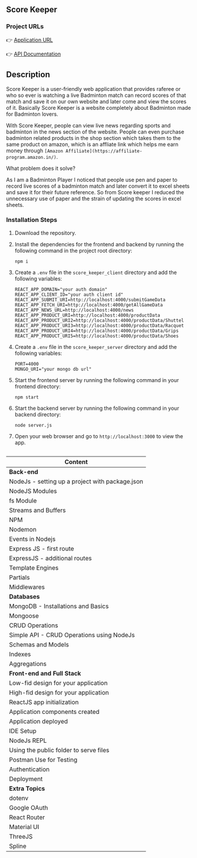 ## Score Keeper

### Project URLs
👉 [Application URL](https://score-keper.netlify.app)  

👉 [API Documentation](https://documenter.getpostman.com/view/25693870/2s93m622Rg)



## Description
Score Keeper is a user-friendly web application that provides raferee or who so ever is watching a live Badminton match can record scores of that match and save it on our own website and later come and view the scores of it. Basically Score Keeper is a website completely about Badminton made for Badminton lovers.

With Score Keeper, people can view live news regarding sports and badminton in the news section of the website. People can even purchase badminton related products in the shop section which takes them to the same product on amazon, which is an affliate link which helps me earn money through `[Amazon Affiliate](https://affiliate-program.amazon.in/)`.   

What problem does it solve?

As I am a Badminton Player I noticed that people use pen and paper to record live scores of a badminton match and later convert it to excel sheets and save it for their future reference. So from Score keeper I reduced the unnecessary use of paper and the strain of updating the scores in excel sheets.  

### Installation Steps

1. Download the repository.
2. Install the dependencies for the frontend and backend by running the following command in the project root directory:

    ```
    npm i
    ```

3. Create a `.env` file in the `score_keeper_client` directory and add the following variables:

    ```
    REACT_APP_DOMAIN="your auth domain"
    REACT_APP_CLIENT_ID="your auth client id"
    REACT_APP_SUBMIT_URI=http://localhost:4000/submitGameData
    REACT_APP_FETCH_URI=http://localhost:4000/getAllGameData
    REACT_APP_NEWS_URL=http://localhost:4000/news
    REACT_APP_PRODUCT_URI=http://localhost:4000/productData
    REACT_APP_PRODUCT_URI2=http://localhost:4000/productData/Shuttel
    REACT_APP_PRODUCT_URI3=http://localhost:4000/productData/Racquet
    REACT_APP_PRODUCT_URI4=http://localhost:4000/productData/Grips
    REACT_APP_PRODUCT_URI5=http://localhost:4000/productData/Shoes
    ```

4. Create a `.env` file in the `score_keeper_server` directory and add the following variables:

    ```
    PORT=4000
    MONGO_URI="your mongo db url"
    ```

5. Start the frontend server by running the following command in your frontend directory:

    ```
    npm start
    ```

6. Start the backend server by running the following command in your backend directory:
    
    ```
    node server.js
    ```

7. Open your web browser and go to `http://localhost:3000` to view the app.


## 
| Content |
| ------- |
| ****Back-end**** |
| NodeJs - setting up a project with package.json |
| NodeJS Modules |
| fs Module |
| Streams and Buffers |
| NPM |
| Nodemon |
| Events in Nodejs |
| Express JS - first route |
| ExpressJS - additional routes |
| Template Engines |
| Partials |
| Middlewares |
| ****Databases**** |
| MongoDB - Installations and Basics |
| Mongoose |
| CRUD Operations |
| Simple API - CRUD Operations using NodeJs |
| Schemas and Models |
| Indexes |
| Aggregations |
| ****Front-end and Full Stack**** |
| Low-fid design for your application |
| High-fid design for your application |
| ReactJS app initialization |
| Application components created |
| Application deployed |
| IDE Setup |
| NodeJs REPL |
| Using the public folder to serve files |
| Postman Use for Testing |
| Authentication |
| Deployment |
| ****Extra Topics**** |
| dotenv |
| Google OAuth |
| React Router |
| Material UI |
| ThreeJS |
| Spline |